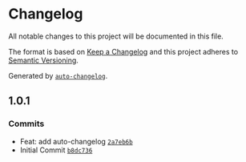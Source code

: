 # Changelog

All notable changes to this project will be documented in this file.

The format is based on [Keep a Changelog](https://keepachangelog.com/en/1.0.0/)
and this project adheres to [Semantic Versioning](https://semver.org/spec/v2.0.0.html).

Generated by [`auto-changelog`](https://github.com/CookPete/auto-changelog).

## 1.0.1

### Commits

- Feat: add auto-changelog [`2a7eb6b`](https://github.com/UtahGooner/sps-integration-types/commit/2a7eb6b3850a99773687ff49f763acf61f30d779)
- Initial Commit [`b8dc736`](https://github.com/UtahGooner/sps-integration-types/commit/b8dc736172fb921ace05f925e7a425506c35f5c8)
